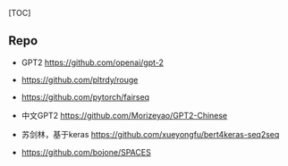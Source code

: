 [TOC]



## Repo

- GPT2 https://github.com/openai/gpt-2
- https://github.com/pltrdy/rouge

- https://github.com/pytorch/fairseq

- 中文GPT2 https://github.com/Morizeyao/GPT2-Chinese

- 苏剑林，基于keras https://github.com/xueyongfu/bert4keras-seq2seq

- https://github.com/bojone/SPACES
